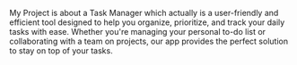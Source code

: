 My Project is about a Task Manager which actually is a user-friendly and efficient tool designed to help you organize, prioritize, and track your daily tasks with ease. Whether you're managing your personal to-do list or collaborating with a team on projects, our app provides the perfect solution to stay on top of your tasks.
